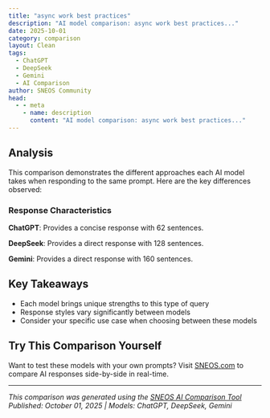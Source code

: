 ```yaml
---
title: "async work best practices"
description: "AI model comparison: async work best practices..."
date: 2025-10-01
category: comparison
layout: Clean
tags:
  - ChatGPT
  - DeepSeek
  - Gemini
  - AI Comparison
author: SNEOS Community
head:
  - - meta
    - name: description
      content: "AI model comparison: async work best practices..."
---
```


<ChatComparison
  title="async work best practices"
  prompt="async work best practices"
  :responses='{"ChatGPT": "Certainly! Here are some best practices for working with asynchronous programming, especially in environments like JavaScript (Node.js, browsers), Python (asyncio), or other async-capable languages:\n\n### General Async Work Best Practices\n\n1. **Understand the Async Model** \n - Know how async works in your environment (event loop, promises, futures, callbacks).\n - Avoid blocking the event loop or main thread.\n\n2. **Use Modern Async Syntax** \n - Prefer \u0060async/await\u0060 over callbacks or raw promises/futures for readability and maintainability.\n - Handle errors with \u0060try/catch\u0060 around \u0060await\u0060 or by catching promise rejections.\n\n3. **Error Handling** \n - Always handle errors in async functions; unhandled rejections can crash your process or cause bugs.\n - Use global handlers for uncaught exceptions or rejections (e.g., \u0060process.on(\u0027unhandledRejection\u0027)\u0060 in Node.js).\n\n4. **Avoid Callback Hell** \n - Nesting callbacks quickly becomes unmanageable. Use promises and \u0060async/await\u0060 to flatten code.\n\n5. **Control Concurrency** \n - Avoid firing too many async operations at once. Use concurrency control libraries or patterns (e.g., p-limit in JS, semaphores in Python).\n - Batch or queue tasks if needed.\n\n6. **Use Async Libraries and Utilities** \n - Use well-tested libraries that support async (e.g., axios for HTTP requests with async/await).\n - Use utilities for common patterns like retries, throttling, timeouts.\n\n7. **Timeouts and Cancellation** \n - Implement timeouts for async operations to avoid hanging indefinitely.\n - Support cancellation where possible (AbortController in JS, asyncio.CancelledError in Python).\n\n8. **Avoid Mixing Sync and Async Code Unnecessarily** \n - Keep async code async all the way; avoid unnecessary blocking calls.\n - If mixing is unavoidable, clearly separate concerns and document it.\n\n9. **Testing Async Code** \n - Write tests that handle async behavior properly (await async calls, use async test functions).\n - Test edge cases like failures, timeouts, race conditions.\n\n10. **Use Proper Data Sharing Techniques** \n - Avoid shared mutable state across async calls.\n - Use immutable data or concurrency-safe structures to avoid race conditions.\n\n---\n\n### JavaScript/Node.js Specific Tips\n\n- Use \u0060Promise.all\u0060 to run promises concurrently when order doesn\u2019t matter.\n- Use \u0060Promise.allSettled\u0060 for waiting all promises regardless of fulfillment or rejection.\n- Avoid top-level async functions without error handling.\n- Use \u0060async_hooks\u0060 module for advanced tracing/debugging of async operations.\n- Use event emitters carefully with async listeners.\n\n### Python asyncio Specific Tips\n\n- Use \u0060asyncio.run()\u0060 to run the main async function.\n- Avoid blocking calls inside async functions (use \u0060asyncio.sleep\u0060 instead of \u0060time.sleep\u0060).\n- Use \u0060asyncio.gather\u0060 for concurrent tasks.\n- Properly close and cleanup async resources.\n- Consider use of \u0060async with\u0060 for resource management (e.g., async context managers).\n\n---\n\nIf you want, I can provide best practices tailored for a specific language or framework.", "DeepSeek": "Of course. Here is a comprehensive guide to async/await best practices, covering everything from the fundamentals to advanced patterns.\n\nThe goal of these practices is to write code that is **correct, performant, debuggable, and deadlock-free**.\n\n---\n\n### 1. The Golden Rule: \u0060async\u0060 All the Way\n\n**The most important rule.** Once you use \u0060await\u0060 in a method, you must mark it with the \u0060async\u0060 keyword. This method should then **bubble up** the asynchrony by returning a \u0060Task\u0060 or \u0060Task\u003CT\u003E\u0060.\n\nYou should **avoid mixing synchronous and asynchronous code** arbitrarily.\n\n**\u274C Bad:**\n\u0060\u0060\u0060csharp\npublic string GetData()\n{\n var result = GetDataAsync().Result; // Blocking call! Danger!\n return result;\n}\n\u0060\u0060\u0060\nThis can cause deadlocks, especially in UI or ASP.NET (pre-Core) contexts.\n\n**\u2705 Good:**\n\u0060\u0060\u0060csharp\npublic async Task\u003Cstring\u003E GetDataAsync()\n{\n var result = await GetDataAsync();\n return result;\n}\n\u0060\u0060\u0060\n\nIf you are at the \u0022top\u0022 of a call chain (e.g., an event handler in a UI app or the \u0060Main\u0060 method in a console app), you can use \u0060await\u0060 freely. In C# 7.1 and above, you can even make your \u0060Main\u0060 method \u0060async\u0060:\n\u0060\u0060\u0060csharp\npublic static async Task Main(string[] args)\n{\n await SomeAsyncMethod();\n}\n\u0060\u0060\u0060\n\n---\n\n### 2. Prefer \u0060Task\u0060 over \u0060void\u0060\n\n* **Return \u0060Task\u0060 or \u0060Task\u003CT\u003E\u0060:** This allows the caller to \u0060await\u0060 the operation, handle exceptions, and be aware of the operation\u0027s completion.\n* **Only use \u0060async void\u0060 for event handlers.** This is a necessity because event handler signatures are defined by the .NET event pattern. Exceptions in \u0060async void\u0060 methods are thrown on the \u0060SynchronizationContext\u0060, which can crash your application.\n\n**\u274C Bad:**\n\u0060\u0060\u0060csharp\npublic async void LoadData() // Exception handling is very difficult.\n{\n await SomeAsyncWork();\n}\n\u0060\u0060\u0060\n\n**\u2705 Good:**\n\u0060\u0060\u0060csharp\n// For general methods\npublic async Task LoadDataAsync()\n{\n await SomeAsyncWork();\n}\n\n// For event handlers (the only valid use for async void)\npublic async void Button_Click(object sender, EventArgs e)\n{\n try\n {\n await LoadDataAsync();\n }\n catch (Exception ex)\n {\n // Log the exception\n }\n}\n\u0060\u0060\u0060\n\n---\n\n### 3. Use \u0060ConfigureAwait(false)\u0060 in Library Code\n\nThis is a performance and deadlock-avoidance best practice.\n\n* \u0060await someTask;\u0060 captures the current context (UI context, ASP.NET request context) and resumes the method on that same context. This can be expensive and is often unnecessary.\n* \u0060await someTask.ConfigureAwait(false);\u0060 tells the runtime *not* to capture the original context. It can resume on any available thread from the thread pool, which is more efficient.\n\n**Rule of Thumb:** Use \u0060ConfigureAwait(false)\u0060 in **library code** where you don\u0027t need the original context (i.e., you\u0027re not manipulating UI elements or \u0060HttpContext.Current\u0060).\n\n**\u2705 Good (in a class library):**\n\u0060\u0060\u0060csharp\npublic async Task\u003Cstring\u003E GetApiDataAsync()\n{\n var json = await httpClient.GetStringAsync(\u0022https://api.example.com/data\u0022)\n .ConfigureAwait(false); // No context captured.\n var data = JsonSerializer.Deserialize\u003CData\u003E(json);\n return data.ProcessedResult;\n}\n\u0060\u0060\u0060\n\n**In Application-Level Code** (like a UI button click event or an ASP.NET Core Controller action), you usually **do not need** \u0060ConfigureAwait(false)\u0060 because you need the context.\n\n**\u2705 Good (in a UI event handler):**\n\u0060\u0060\u0060csharp\npublic async void Button1_Click(object sender, EventArgs e)\n{\n var data = await _apiService.GetApiDataAsync(); // We need the UI context to update a textbox next.\n TextBox1.Text = data; // This must run on the UI thread.\n}\n\u0060\u0060\u0060\n\n\u003E **ASP.NET Core Note:** There is no \u0060SynchronizationContext\u0060 in ASP.NET Core, so \u0060ConfigureAwait(false)\u0060 is less critical there, but it\u0027s still a good habit for library code that might be used in other environments.\n\n---\n\n### 4. Use \u0060ValueTask\u0060 or \u0060ValueTask\u003CT\u003E\u0060 for Performance-Critical, Hot Paths\n\n\u0060Task\u0060 and \u0060Task\u003CT\u003E\u0060 are classes, so they require a heap allocation. For methods that might complete **synchronously** very often (e.g., reading from a buffered stream, checking a cache), this allocation can be expensive.\n\n\u0060ValueTask\u003CT\u003E\u0060 is a \u0060struct\u0060 that can wrap either a \u0060T\u0060 result (for synchronous completion) or a \u0060Task\u003CT\u003E\u0060 (for asynchronous completion). It avoids an allocation in the synchronous case.\n\n**Use \u0060ValueTask\u003CT\u003E\u0060 when:**\n* The result is often available synchronously.\n* The method is on a very hot path (called millions of times).\n\n**\u274C Good, but potentially allocates:**\n\u0060\u0060\u0060csharp\npublic async Task\u003Cint\u003E GetCachedDataAsync()\n{\n if (_cache.TryGetValue(\u0022key\u0022, out var data))\n return data; // This still returns a \u0060Task\u003Cint\u003E\u0060, causing an allocation.\n\n return await FetchFromDatabaseAsync();\n}\n\u0060\u0060\u0060\n\n**\u2705 Better for hot paths:**\n\u0060\u0060\u0060csharp\npublic async ValueTask\u003Cint\u003E GetCachedDataAsync()\n{\n if (_cache.TryGetValue(\u0022key\u0022, out var data))\n return data; // Returns a \u0060ValueTask\u003Cint\u003E\u0060 wrapping the int directly. No allocation.\n\n return await FetchFromDatabaseAsync(); // Returns a \u0060ValueTask\u003Cint\u003E\u0060 wrapping the \u0060Task\u003Cint\u003E\u0060.\n}\n\u0060\u0060\u0060\n\n\u003E **Warning:** Don\u0027t use \u0060ValueTask\u0060 everywhere. A \u0060ValueTask\u0060 should be awaited directly and not stored in a field or awaited multiple times. For the vast majority of cases, \u0060Task\u0060 is simpler and perfectly adequate.\n\n---\n\n### 5. Prefer \u0060await\u0060 over \u0060Task.Wait\u0060 / \u0060Task.Result\u0060\n\nNever block on async code. Using \u0060.Result\u0060 or \u0060.Wait()\u0060 can easily cause deadlocks, as explained in the first rule.\n\n**\u274C Very Bad (Deadlock Risk):**\n\u0060\u0060\u0060csharp\npublic void ProcessData()\n{\n var data = _service.GetDataAsync().Result; // BLOCKS\n // ... use data\n}\n\u0060\u0060\u0060\n\n**\u2705 Good:**\n\u0060\u0060\u0060csharp\npublic async Task ProcessDataAsync()\n{\n var data = await _service.GetDataAsync();\n // ... use data\n}\n\u0060\u0060\u0060\n\n---\n\n### 6. Exception Handling\n\nException handling with \u0060async\u0060/\u0060await\u0060 is natural. Exceptions thrown in an \u0060async Task\u0060 method are captured and placed on the returned \u0060Task\u0060. They are thrown when the task is \u0060await\u0060ed.\n\n**\u2705 Good:**\n\u0060\u0060\u0060csharp\npublic async Task ProcessAsync()\n{\n try\n {\n await SomeOperationThatMightFailAsync();\n await AnotherRiskyOperationAsync();\n }\n catch (HttpRequestException ex)\n {\n // Handle specific exception\n Console.WriteLine($\u0022Request error: {ex.Message}\u0022);\n }\n catch (Exception ex)\n {\n // Handle all other exceptions\n Console.WriteLine($\u0022Failed: {ex.Message}\u0022);\n }\n}\n\u0060\u0060\u0060\n\n---\n\n### 7. Running Tasks in Parallel\n\nUse \u0060Task.WhenAll\u0060 to run multiple independent tasks in parallel, not one-by-one with \u0060await\u0060.\n\n**\u274C Inefficient (Sequential):**\n\u0060\u0060\u0060csharp\nvar user = await _userService.GetUserAsync(userId); // Takes 200ms\nvar orders = await _orderService.GetOrdersAsync(userId); // Takes 300ms\n// Total time: ~500ms\n\u0060\u0060\u0060\n\n**\u2705 Efficient (Parallel):**\n\u0060\u0060\u0060csharp\nvar userTask = _userService.GetUserAsync(userId); // Start both tasks\nvar ordersTask = _orderService.GetOrdersAsync(userId); // immediately.\n\nawait Task.WhenAll(userTask, ordersTask); // Wait for both to finish.\n\nvar user = userTask.Result;\nvar orders = ordersTask.Result;\n// Total time: ~300ms (the time of the slowest task)\n\u0060\u0060\u0060\n\nUse \u0060Task.WhenAny\u0060 when you need to process results as they complete, e.g., for implementing timeout patterns or processing a stream of completed tasks.\n\n---\n\n### 8. Cancellation Support\n\nAlways consider supporting \u0060CancellationToken\u0060 in your async methods to enable cooperative cancellation.\n\n**\u2705 Good:**\n\u0060\u0060\u0060csharp\npublic async Task\u003Cstring\u003E DownloadStringWithTimeoutAsync(string url, CancellationToken cancellationToken = default)\n{\n using (var client = new HttpClient())\n {\n // Pass the token to downstream async methods that support it.\n var response = await client.GetAsync(url, cancellationToken);\n return await response.Content.ReadAsStringAsync();\n }\n}\n\n// Usage with a timeout\nvar cts = new CancellationTokenSource(TimeSpan.FromSeconds(30)); // Timeout after 30s\ntry\n{\n var data = await DownloadStringWithTimeoutAsync(\u0022https://...\u0022, cts.Token);\n}\ncatch (OperationCanceledException)\n{\n Console.WriteLine(\u0022The download was canceled due to timeout.\u0022);\n}\n\u0060\u0060\u0060\n\n### Summary Checklist\n\n* [ ] **\u0060async\u0060 all the way:** Never block with \u0060.Result\u0060 or \u0060.Wait()\u0060.\n* [ ] **Avoid \u0060async void\u0060:** Use it only for event handlers.\n* [ ] **Use \u0060ConfigureAwait(false)\u0060** in library code.\n* [ ] **Consider \u0060ValueTask\u003CT\u003E\u0060** for hot", "Gemini": "## Async Work Best Practices: A Comprehensive Guide\n\nAsynchronous programming can significantly improve application responsiveness and scalability by allowing code to execute concurrently without blocking the main thread. However, it also introduces complexity. Here\u0027s a breakdown of best practices for working with async/await, Promises (or similar constructs), and event loops across different languages and platforms, focusing on principles applicable in most contexts:\n\n**1. Understand Asynchronous Concepts:**\n\n* **Blocking vs. Non-Blocking:** A *blocking* operation halts execution until it completes (e.g., reading a large file synchronously). A *non-blocking* operation initiates and immediately returns, allowing other code to run while the operation is in progress.\n* **Concurrency vs. Parallelism:** *Concurrency* means multiple tasks progress at the same time (e.g., switching between tasks rapidly, giving the illusion of simultaneous execution). *Parallelism* means multiple tasks execute *literally* at the same time, typically on multiple cores. Async programming primarily enables concurrency, but can also be used in parallel processing scenarios.\n* **Event Loop:** Understand the event loop model (common in Node.js, browsers, etc.). It continuously monitors for events (I/O completion, timers, user input) and executes associated callbacks.\n* **Promises/Futures/Tasks:** These represent the eventual result of an asynchronous operation. They provide mechanisms to handle success, failure, and track progress.\n\n**2. Embrace \u0060async\u0060/\u0060await\u0060 (where applicable):**\n\n* \u0060async\u0060/\u0060await\u0060 syntax makes asynchronous code look and behave more like synchronous code, improving readability.\n* **Use \u0060async\u0060 functions whenever you perform an \u0060await\u0060:** An \u0060async\u0060 function implicitly returns a Promise.\n* **Use \u0060await\u0060 carefully:** \u0060await\u0060 pauses execution until the Promise resolves or rejects. Avoid excessive use of \u0060await\u0060 in loops if the operations are independent, as this will serialize them. Instead, use \u0060Promise.all()\u0060 or similar techniques for parallel execution.\n* **Handle errors with \u0060try...catch\u0060:** Wrap \u0060await\u0060 calls in \u0060try...catch\u0060 blocks to handle potential errors that might occur during asynchronous operations.\n\n**Example (JavaScript):**\n\n\u0060\u0060\u0060javascript\nasync function fetchData() {\n try {\n const response = await fetch(\u0027https://api.example.com/data\u0027);\n const data = await response.json();\n return data;\n } catch (error) {\n console.error(\u0022Error fetching data:\u0022, error);\n throw error; // Re-throw the error to propagate it further\n }\n}\n\nasync function processData() {\n const data = await fetchData();\n console.log(\u0022Data:\u0022, data);\n}\n\nprocessData();\n\u0060\u0060\u0060\n\n**3. Avoid Blocking the Event Loop (or its equivalent):**\n\n* **Offload CPU-bound tasks:** Tasks that consume a lot of CPU time (e.g., complex calculations, image processing) should be offloaded to separate threads or processes to avoid blocking the event loop. Use techniques like Web Workers (in browsers), worker threads (in Node.js), or multiprocessing libraries (in Python).\n* **Don\u0027t perform synchronous I/O:** Synchronous I/O operations (e.g., reading files synchronously) block the event loop. Use asynchronous I/O alternatives provided by your platform (e.g., \u0060fs.readFile\u0060 in Node.js, asynchronous sockets).\n* **Break down long-running tasks:** If you have a long-running task that cannot be easily offloaded, break it down into smaller chunks that can be executed asynchronously using \u0060setTimeout\u0060 (in browsers/Node.js) or similar mechanisms. This allows the event loop to process other events in between.\n\n**Example (Node.js - Bad):**\n\n\u0060\u0060\u0060javascript\n// Blocking the event loop (bad practice)\nconst fs = require(\u0027fs\u0027);\n\nfunction processFile(filePath) {\n const data = fs.readFileSync(filePath); // Synchronous read - BLOCKS!\n // ... process the data ...\n return data;\n}\n\n// This will block the event loop while reading the file.\nconst fileData = processFile(\u0027large_file.txt\u0027);\n\u0060\u0060\u0060\n\n**Example (Node.js - Good):**\n\n\u0060\u0060\u0060javascript\n// Asynchronous file read (good practice)\nconst fs = require(\u0027fs\u0027);\n\nasync function processFile(filePath) {\n return new Promise((resolve, reject) =\u003E {\n fs.readFile(filePath, (err, data) =\u003E {\n if (err) {\n reject(err);\n return;\n }\n // ... process the data ...\n resolve(data);\n });\n });\n}\n\n// This will not block the event loop.\nprocessFile(\u0027large_file.txt\u0027)\n .then(fileData =\u003E {\n console.log(\u0022File processed\u0022);\n })\n .catch(err =\u003E {\n console.error(\u0022Error reading file:\u0022, err);\n });\n\u0060\u0060\u0060\n\n**4. Manage Asynchronous Operations Carefully:**\n\n* **Promise.all() for Parallel Execution:** Use \u0060Promise.all()\u0060 (or equivalents in other languages) to execute multiple asynchronous operations concurrently. This is more efficient than \u0060await\u0060ing each operation sequentially.\n* **Promise.race() for First-to-Finish Scenarios:** Use \u0060Promise.race()\u0060 to get the result of the first Promise that resolves or rejects.\n* **Handle Promise Rejections:** Always handle Promise rejections using \u0060.catch()\u0060 or \u0060try...catch\u0060. Unhandled rejections can lead to unexpected behavior and crashes.\n* **Use Cancellation Tokens (if supported):** Some asynchronous frameworks provide cancellation tokens to allow you to cancel pending asynchronous operations. This is useful in scenarios where the operation is no longer needed (e.g., user navigates away from a page).\n* **Avoid Promise Constructor Hell:** Overuse of the \u0060new Promise()\u0060 constructor can make code harder to read. Try to use existing asynchronous APIs whenever possible. If you must use it, ensure you understand the proper usage and how to resolve and reject correctly.\n\n**5. Error Handling:**\n\n* **Centralized Error Handling:** Implement a centralized error handling mechanism to catch and log errors from asynchronous operations. This can help you identify and fix issues more easily.\n* **Re-throw Errors:** After logging or handling an error, re-throw it to allow other parts of the application to handle it if necessary. This is crucial for proper error propagation.\n* **Use Specific Error Types:** Throw specific error types to allow for more targeted error handling.\n* **Consider Unhandled Rejection Handlers:** In environments like Node.js, listen for unhandled promise rejections to catch errors that are not explicitly handled.\n\n**6. Testing Asynchronous Code:**\n\n* **Use \u0060async\u0060/\u0060await\u0060 in tests:** Use \u0060async\u0060/\u0060await\u0060 to make your tests more readable and easier to reason about.\n* **Use \u0060done()\u0060 callback (if required):** Some testing frameworks require you to call a \u0060done()\u0060 callback to signal that an asynchronous test has completed.\n* **Use mocking and stubbing:** Use mocking and stubbing techniques to isolate your code from external dependencies and make your tests more predictable.\n* **Test error scenarios:** Ensure you test error scenarios thoroughly to ensure your code handles errors gracefully.\n* **Timeouts:** Be aware of default test timeouts and adjust them appropriately for asynchronous operations that might take longer to complete.\n\n**7. Specific Language/Platform Considerations:**\n\n* **JavaScript (Node.js/Browsers):**\n * Use \u0060async\u0060/\u0060await\u0060 for cleaner code.\n * Utilize \u0060Promise.all()\u0060, \u0060Promise.race()\u0060, and \u0060Promise.any()\u0060 as needed.\n * Be mindful of blocking the event loop.\n * Use Web Workers for CPU-intensive tasks in browsers.\n * Use worker threads in Node.js.\n* **Python:**\n * Use the \u0060asyncio\u0060 library and \u0060async\u0060/\u0060await\u0060.\n * Use \u0060asyncio.gather()\u0060 for parallel execution.\n * Consider using \u0060concurrent.futures\u0060 for CPU-bound tasks.\n * Pay attention to context switching and cooperative multitasking.\n* **C#:**\n * Use \u0060async\u0060/\u0060await\u0060 with \u0060Task\u0060 and \u0060Task\u003CT\u003E\u0060.\n * Use \u0060Task.WhenAll()\u0060 for parallel execution.\n * Utilize the \u0060ThreadPool\u0060 for background tasks.\n * Consider the synchronization context (especially in UI applications).\n* **Java:**\n * Use \u0060CompletableFuture\u0060 for asynchronous operations.\n * Use \u0060ExecutorService\u0060 for managing threads.\n * Handle exceptions carefully in asynchronous code.\n * Use reactive programming libraries like RxJava or Project Reactor for complex asynchronous flows.\n* **Go:**\n * Use goroutines and channels.\n * Be aware of data races and synchronization issues.\n * Use \u0060sync.WaitGroup\u0060 to wait for multiple goroutines to complete.\n * Utilize context for cancellation and timeouts.\n\n**8. General Tips:**\n\n* **Use a Linter:** Configure a linter (e.g., ESLint for JavaScript) to catch common asynchronous programming errors.\n* **Code Reviews:** Have your asynchronous code reviewed by experienced developers to identify potential issues.\n* **Profiling:** Use profiling tools to identify performance bottlenecks in your asynchronous code.\n* **Logging:** Log important events and errors in your asynchronous code to help you debug issues.\n* **Documentation:** Document your asynchronous code clearly to make it easier for others to understand and maintain.\n* **Start Small:** When learning asynchronous programming, start with simple examples and gradually increase the complexity.\n\n**In Summary:**\n\nAsynchronous programming is a powerful tool for building responsive and scalable applications. By following these best practices, you can avoid common pitfalls and write asynchronous code that is easier to understand, maintain, and debug. Remember to choose the right tools and techniques for your specific language, platform, and use case. The key is understanding the fundamental concepts and applying them consistently.\n"}' 
  published-date="16:09"
/>

## Analysis

This comparison demonstrates the different approaches each AI model takes when responding to the same prompt. Here are the key differences observed:

### Response Characteristics

**ChatGPT**: Provides a concise response with 62 sentences. 

**DeepSeek**: Provides a direct response with 128 sentences. 

**Gemini**: Provides a direct response with 160 sentences. 

## Key Takeaways

- Each model brings unique strengths to this type of query
- Response styles vary significantly between models
- Consider your specific use case when choosing between these models

## Try This Comparison Yourself

Want to test these models with your own prompts? Visit [SNEOS.com](https://sneos.com) to compare AI responses side-by-side in real-time.

---

*This comparison was generated using the [SNEOS AI Comparison Tool](https://sneos.com)*
*Published: October 01, 2025 | Models: ChatGPT, DeepSeek, Gemini*
